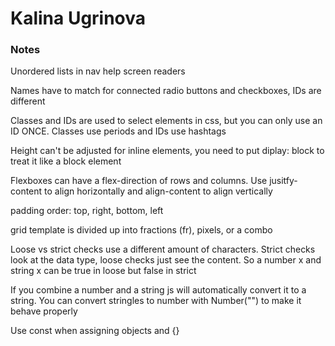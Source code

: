 # Kalina Ugrinova

### Notes

Unordered lists in nav help screen readers

Names have to match for connected radio buttons and checkboxes, IDs are different

Classes and IDs are used to select elements in css, but you can only use an ID ONCE. Classes use periods and IDs use hashtags

Height can't be adjusted for inline elements, you need to put diplay: block to treat it like a block element

Flexboxes can have a flex-direction of rows and columns. Use jusitfy-content to align horizontally and align-content to align vertically

padding order: top, right, bottom, left

grid template is divided up into fractions (fr), pixels, or a combo

Loose vs strict checks use a different amount of characters. Strict checks look at the data type, loose checks just see the content. So a number x and string x can be true in loose but false in strict

If you combine a number and a string js will automatically convert it to a string. You can convert stringles to number with Number("") to make it behave properly

Use const when assigning objects and {}
